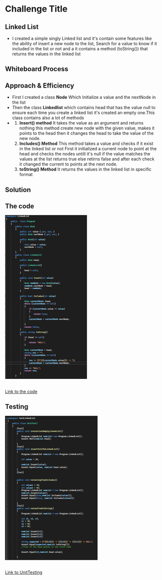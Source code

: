 # Challenge Title
## Linked List
+ I created a simple singly Linked list and it's contain some features like the ability of insert a new node to the list, Search for a value to know if it included in the list or not and a it contains a method (toString()) that returns the values in the linked list

## Whiteboard Process
<!-- Embedded whiteboard image -->

## Approach & Efficiency
+ First I created a class **Node** Which Initialize a value and the nextNode in the list 
+ Then the class **Linkedlist** which contains head that has the value null to ensure each time you create a linked list it's created an empty one.This class contains also a lot of methods  
+ 1. **Insert() method** It takes the value as an argument and returns nothing this method create new node with the given value, makes it points to the head then it changes the head to take the value of the new node.
	2. **Includes() Method** This method takes a value and checks if it exist in the linked list or not First it initialized a current node to point at the head and checks the nodes untill it's null if the value matches the values at the list returns true else retirns false and after each check it changed the current to points at the next node.
	1. **toString() Method** It returns the values in the linked list in specific format


## Solution
## The code 
![Code](./Code.png)
## 
[Link to the code](./Program.cs)

## Testing
![Testing](./Testing.png)
## 
[Link to UnitTesting](./testLinkedList/UnitTest1.cs)
